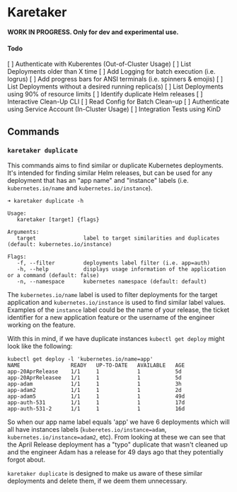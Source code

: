 # Karetaker

**WORK IN PROGRESS. Only for dev and experimental use.**

#### Todo 

[ ] Authenticate with Kuberentes (Out-of-Cluster Usage)
[ ] List Deployments older than X time
[ ] Add Logging for batch execution (i.e. logrus) 
[ ] Add progress bars for ANSI terminals (i.e. spinners & emojis)
[ ] List Deployments without a desired running replica(s)
[ ] List Deployments using 90% of resource limits
[ ] Identify duplicate Helm releases
[ ] Interactive Clean-Up CLI
[ ] Read Config for Batch Clean-up
[ ] Authenticate using Service Account (In-Cluster Usage)
[ ] Integration Tests using KinD


## Commands

### `karetaker duplicate`
This commands aims to find similar or duplicate Kubernetes deployments. It's intended for finding similar Helm releases, but can be used for any deployment that has an "app name" and "instance" labels (i.e. `kubernetes.io/name` and `kubernetes.io/instance`).

```
➜ karetaker duplicate -h

Usage:
   karetaker [target] {flags}

Arguments: 
   target               label to target similarities and duplicates (default: kubernetes.io/instance)

Flags: 
   -f, --filter         deployments label filter (i.e. app=auth) 
   -h, --help           displays usage information of the application or a command (default: false)
   -n, --namespace      kubernetes namespace (default: default)
```

The `kubernetes.io/name` label is used to filter deployments for the target application and `kubernetes.io/instance` is used to find similar label values. Examples of the `instance` label could be the name of your release, the ticket identifier for a new application feature or the username of the engineer working on the feature.

With this in mind, if we have duplicate instances `kubectl get deploy` might look like the following:
```
kubectl get deploy -l 'kubernetes.io/name=app'
NAME                READY   UP-TO-DATE   AVAILABLE   AGE
app-20AprRelease    1/1     1            1           5d
app-20AprReleasee   1/1     1            1           5d
app-adam            1/1     1            1           3h
app-adam2           1/1     1            1           2d
app-adam5           1/1     1            1           49d
app-auth-531        1/1     1            1           17d
app-auth-531-2      1/1     1            1           16d
```

So when our app name label equals 'app' we have 6 deployments which will all have instances labels (`kuberetes.io/instance=adam`, `kubernetes.io/instance=adam2`, etc). From looking at these we can see that the April Release deployment has a "typo" duplicate that wasn't cleaned up and the engineer Adam has a release for 49 days ago that they potentially forgot about.

`karetaker duplicate` is designed to make us aware of these similar deployments and delete them, if we deem them unnecessary.
